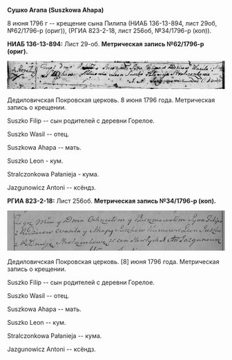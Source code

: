 **Сушко Агапа (Suszkowa Ahapa)**

8 июня 1796 г -- крещение сына Пилипа (НИАБ 136-13-894, лист 29об,
№62/1796-р (ориг)), (РГИА 823-2-18, лист 256об, №34/1796-р (коп)).

**НИАБ 136-13-894:** Лист 29-об. **Метрическая запись №62/1796-р
(ориг).**

![](./media/70342239af5c2d0dedfb448fd28e25b9437ac650.png)

Дедиловичская Покровская церковь. 8 июня 1796 года. Метрическая запись о
крещении.

Suszko Filip -- сын родителей с деревни Горелое.

Suszko Wasil -- отец.

Suszkowa Ahapa -- мать.

Suszko Leon - кум.

Stralczonkowa Pałanieja - кума.

Jazgunowicz Antoni -- ксёндз.

**РГИА 823-2-18:** Лист 256об. **Метрическая запись №34/1796-р (коп).**

![](./media/945c4b779ad06d0ae856cd205356de2d94381e9a.png)

Дедиловичская Покровская церковь. \[8\] июня 1796 года. Метрическая
запись о крещении.

Suszko Filip -- сын родителей с деревни Горелое.

Suszko Wasil -- отец.

Suszkowa Ahapa -- мать.

Suszko Leon -- кум.

Stralczonkowa Pałanieja -- кума.

Jazgunowicz Antoni -- ксёндз.
